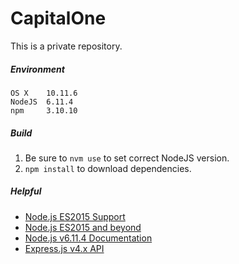 # CapitalOne
This is a private repository.


##### Environment
```
OS X    10.11.6
NodeJS  6.11.4
npm     3.10.10
```

##### Build
1. Be sure to `nvm use` to set correct NodeJS version.
2. `npm install` to download dependencies. 


##### Helpful
- [Node.js ES2015 Support][1]
- [Node.js ES2015 and beyond][2]
- [Node.js v6.11.4 Documentation][3]
- [Express.js v4.x API][4]

[1]: http://node.green/
[2]: https://nodejs.org/en/docs/es6/
[3]: https://nodejs.org/dist/latest-v6.x/docs/api/
[4]: https://expressjs.com/en/4x/api.html
